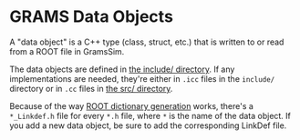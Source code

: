 # GRAMS Data Objects

A "data object" is a C++ type (class, struct, etc.) that is written to
or read from a ROOT file in GramsSim. 

The data objects are defined in [the include/
directory](./include). If any implementations are needed, they're
either in `.icc` files in the `include/` directory or in `.cc` files
in [the src/ directory](./src).

Because of the way [ROOT dictionary
generation](https://root.cern/manual/io_custom_classes/) works,
there's a `*_Linkdef.h` file for every `*.h` file, where `*` is the
name of the data object. If you add a new data object, be sure to add
the corresponding LinkDef file.



